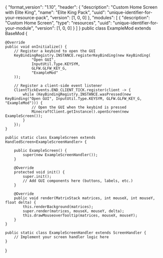 {
  "format_version": "1.10",
  "header": {
    "description": "Custom Home Screen with Elite King",
    "name": "Elite King Pack",
    "uuid": "unique-identifier-for-your-resource-pack",
    "version": [1, 0, 0]
  },
  "modules": [
    {
      "description": "Custom Home Screen",
      "type": "resources",
      "uuid": "unique-identifier-for-your-module",
      "version": [1, 0, 0]
    }
  ]
}
public class ExampleMod extends BaseMod {

    @Override
    public void onInitialize() {
        // Register a keybind to open the GUI
        KeyBindingRegistry.INSTANCE.registerKeyBinding(new KeyBinding(
                "Open GUI",
                InputUtil.Type.KEYSYM,
                GLFW.GLFW_KEY_G,
                "ExampleMod"
        ));

        // Register a client-side event listener
        ClientTickEvents.END_CLIENT_TICK.register(client -> {
            while (KeyBindingRegistry.INSTANCE.wasPressed(new KeyBinding("Open GUI", InputUtil.Type.KEYSYM, GLFW.GLFW_KEY_G, "ExampleMod"))) {
                // Open the GUI when the keybind is pressed
                MinecraftClient.getInstance().openScreen(new ExampleScreen());
            }
        });
    }

    public static class ExampleScreen extends HandledScreen<ExampleScreenHandler> {

        public ExampleScreen() {
            super(new ExampleScreenHandler());
        }

        @Override
        protected void init() {
            super.init();
            // Add GUI components here (buttons, labels, etc.)
        }

        @Override
        public void render(MatrixStack matrices, int mouseX, int mouseY, float delta) {
            this.renderBackground(matrices);
            super.render(matrices, mouseX, mouseY, delta);
            this.drawMouseoverTooltip(matrices, mouseX, mouseY);
        }
    }

    public static class ExampleScreenHandler extends ScreenHandler {
        // Implement your screen handler logic here
    }
}
